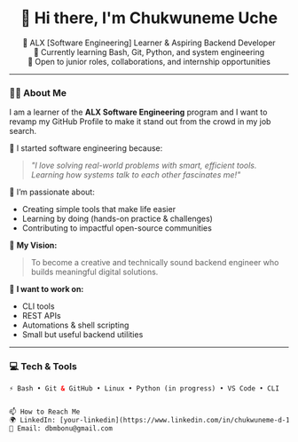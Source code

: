 <h1 align="center">👋 Hi there, I'm Chukwuneme Uche </h1>
<p align="center">
  🚀 ALX [Software Engineering] Learner & Aspiring Backend Developer<br>
  🌱 Currently learning Bash, Git, Python, and system engineering<br>
  💼 Open to junior roles, collaborations, and internship opportunities
</p>

---

### 👨‍💻 About Me

I am a learner of the **ALX Software Engineering** program and I want to revamp my GitHub Profile to make it stand out from the crowd in my job search.

🌟 I started software engineering because:  
> *"I love solving real-world problems with smart, efficient tools. Learning how systems talk to each other fascinates me!"*

🧠 I’m passionate about:  
- Creating simple tools that make life easier  
- Learning by doing (hands-on practice & challenges)  
- Contributing to impactful open-source communities

🎯 **My Vision:**  
> To become a creative and technically sound backend engineer who builds meaningful digital solutions.

🔧 **I want to work on:**  
- CLI tools  
- REST APIs  
- Automations & shell scripting  
- Small but useful backend utilities

---

### 💻 Tech & Tools

```html
⚡ Bash • Git & GitHub • Linux • Python (in progress) • VS Code • CLI


📫 How to Reach Me
🌍 LinkedIn: [your-linkedin](https://www.linkedin.com/in/chukwuneme-d-1991b62ba/)
💌 Email: dbmbonu@gmail.com
